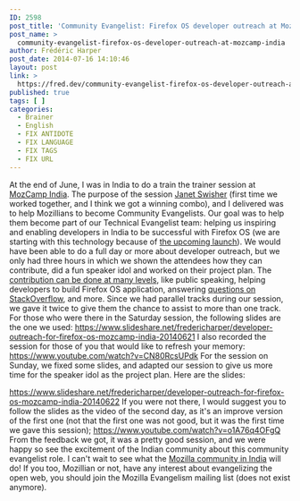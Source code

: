 ```yaml
---
ID: 2598
post_title: 'Community Evangelist: Firefox OS developer outreach at MozCamp India'
post_name: >
  community-evangelist-firefox-os-developer-outreach-at-mozcamp-india
author: Frédéric Harper
post_date: 2014-07-16 14:10:46
layout: post
link: >
  https://fred.dev/community-evangelist-firefox-os-developer-outreach-at-mozcamp-india/
published: true
tags: [ ]
categories:
  - Brainer
  - English
  - FIX ANTIDOTE
  - FIX LANGUAGE
  - FIX TAGS
  - FIX URL
---
```

At the end of June, I was in India to do a train the trainer session at [MozCamp India][1]. The purpose of the session [Janet Swisher][2] (first time we worked together, and I think we got a winning combo), and I delivered was to help Mozillians to become Community Evangelists. Our goal was to help them become part of our Technical Evangelist team: helping us inspiring and enabling developers in India to be successful with Firefox OS (we are starting with this technology because of [the upcoming launch][3]). We would have been able to do a full day or more about developer outreach, but we only had three hours in which we shown the attendees how they can contribute, did a fun speaker idol and worked on their project plan. The [contribution can be done at many levels][4], like public speaking, helping developers to build Firefox OS application, answering [questions on StackOverflow][5], and more. Since we had parallel tracks during our session, we gave it twice to give them the chance to assist to more than one track. For those who were there in the Saturday session, the following slides are the one we used: https://www.slideshare.net/fredericharper/developer-outreach-for-firefox-os-mozcamp-india-20140621 I also recorded the session for those of you that would like to refresh your memory: https://www.youtube.com/watch?v=CN80RcsUPdk For the session on Sunday, we fixed some slides, and adapted our session to give us more time for the speaker idol as the project plan. Here are the slides: <div class="embed rich SlideShare">
  https://www.slideshare.net/fredericharper/developer-outreach-for-firefox-os-mozcamp-india-20140622 If you were not there, I would suggest you to follow the slides as the video of the second day, as it's an improve version of the first one (not that the first one was not good, but it was the first time we gave this session); https://www.youtube.com/watch?v=o1A76q4OFgQ From the feedback we got, it was a pretty good session, and we were happy so see the excitement of the Indian community about this community evangelist role. I can't wait to see what the <a title="Mozilla India" href="https://mozillaindia.org/">Mozilla community in India</a> will do! If you too, Mozillian or not, have any interest about evangelizing the open web, you should join the Mozilla Evangelism mailing list (does not exist anymore).
</div>

 [1]: https://wiki.mozilla.org/MozCamps_2014 "MozCamp India 2014 Wiki"
 [2]: https://twitter.com/jmswisher "Janet Swisher Twitter account"
 [3]: https://blog.mozilla.org/blog/2014/06/10/firefox-os-ecosystem-continues-expansion-and-redefines-the-entry-level-smartphone/ "Firefox OS ecosystem continues expansion and redefines the entry-level smartphone"
 [4]: https://wiki.mozilla.org/Engagement/Developer_Engagement/Technical_Evangelism/Get_Involved "Get involved in Community Evangelism"
 [5]: https://stackoverflow.com/questions/tagged/firefox-os?sort=newest "Firefox OS tag on StackOverflow"